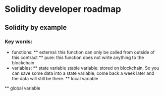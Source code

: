 # Solidity developer roadmap


##  Solidity by example

### Key words:
* functions:
** external: this function can only be called from outside of this contract 
** pure:     this function does not write anything to the blockchain
* variables:
** state variable
    stable variable: stored on blockchain, So you can save some data into a state variable, come back a week later and the data will still be there.
** local variable

** global variable
